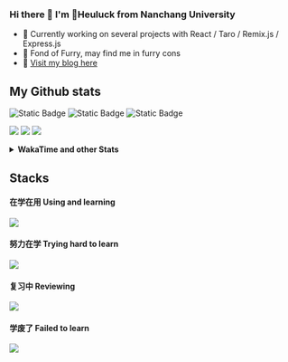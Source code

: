 ### Hi there 👋 I'm 🐾Heuluck from Nanchang University
- 🔭 Currently working on several projects with React / Taro / Remix.js / Express.js
- 🐾 Fond of Furry, may find me in furry cons
- 🎈 [Visit my blog here](https://heuluck.top/)
## My Github stats
![Static Badge](https://img.shields.io/badge/React-%23242938?style=for-the-badge&logo=react)
![Static Badge](https://img.shields.io/badge/Typescript-%23303952?style=for-the-badge&logo=typescript)
![Static Badge](https://img.shields.io/badge/Node.js-%23006266?style=for-the-badge&logo=nodedotjs&logoColor=%2386BD20)

![](http://github-profile-summary-cards.vercel.app/api/cards/profile-details?username=heuluck&theme=vue)
![](http://github-profile-summary-cards.vercel.app/api/cards/most-commit-language?username=heuluck&theme=vue)
![](http://github-profile-summary-cards.vercel.app/api/cards/productive-time?username=heuluck&theme=vue&utcOffset=8)
<details>
<summary> <strong>WakaTime and other Stats</strong> </summary>
  
[![Heuluck's WakaTime stats](https://github-readme-stats.vercel.app/api/wakatime?username=Heuluck&layout=compact)](https://github.com/anuraghazra/github-readme-stats)
<div>
  
[![GitHub Streak](https://streak-stats.demolab.com/?user=Heuluck)](https://git.io/streak-stats)
</div>
</details>

## Stacks
#### 在学在用 Using and learning
<div>
  <img src="https://skillicons.dev/icons?i=react,remix,typescript,nodejs,vite,tailwind,cpp,java,git&theme=dark" />
</div>

#### 努力在学 Trying hard to learn
<div>
  <img src="https://skillicons.dev/icons?i=mysql,sqlite,expressjs,rust&theme=dark" />
</div>

#### 复习中 Reviewing
<div>
  <img src="https://skillicons.dev/icons?i=golang&theme=dark" />
</div>

#### 学废了 Failed to learn
<div>
  <img src="https://skillicons.dev/icons?i=nextjs&theme=dark" />
</div>
<!--
- Most Used Languages

![Most Used Languages](https://github-readme-stats.vercel.app/api/top-langs/?username=Heuluck&layout=donut)
`
**Heuluck/Heuluck** is a ✨ _special_ ✨ repository because its `README.md` (this file) appears on your GitHub profile.

Here are some ideas to get you started:

- 🔭 I’m currently working on ...
- 🌱 I’m currently learning ...
- 👯 I’m looking to collaborate on ...
- 🤔 I’m looking for help with ...
- 💬 Ask me about ...
- 📫 How to reach me: ...
- 😄 Pronouns: ...
- ⚡ Fun fact: ...
-->
